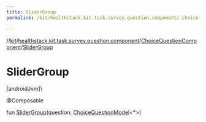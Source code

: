 ```yaml
---
title: SliderGroup
permalink: /kit/healthstack.kit.task.survey.question.component/-choice-question-component/-slider-group.html

---
```

//[kit](/kit.html)/[healthstack.kit.task.survey.question.component](../index.html)/[ChoiceQuestionComponent](index.html)/[SliderGroup](-slider-group.html)



# SliderGroup



[androidJvm]\




@Composable



fun [SliderGroup](-slider-group.html)(question: [ChoiceQuestionModel](../../healthstack.kit.task.survey.question.model/-choice-question-model/index.html)&lt;*&gt;)




